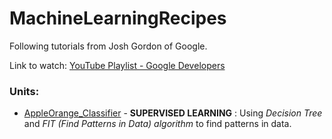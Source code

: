 # MachineLearningRecipes
Following tutorials from Josh Gordon of Google.

Link to watch: [YouTube Playlist - Google Developers](www.youtube.com/playlist?list=PLOU2XLYxmsIIuiBfYad6rFYQU_jL2ryal)

### Units:

* [AppleOrange_Classifier]() - **SUPERVISED LEARNING** : Using _Decision Tree_ and _FIT (Find Patterns in Data) algorithm_ to find patterns in data.
